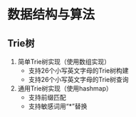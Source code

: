 # 数据结构与算法

## Trie树

1. 简单Trie树实现（使用数组实现）
   * 支持26个小写英文字母的Trie树构建
   * 支持26个小写英文字母的Trie树查询
2. 通用Trie树实现（使用hashmap）
   * 支持前缀匹配
   * 支持敏感词用“*”替换